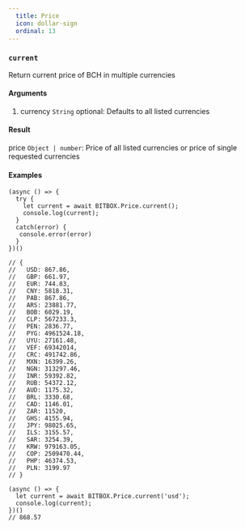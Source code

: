 ```yaml
---
  title: Price
  icon: dollar-sign
  ordinal: 13
---
```


### `current`

Return current price of BCH in multiple currencies

#### Arguments

1.  currency `String` optional: Defaults to all listed currencies

#### Result

price `Object | number`: Price of all listed currencies or price of single requested currencies

#### Examples


    (async () => {
      try {
        let current = await BITBOX.Price.current();
        console.log(current);
      }
      catch(error) {
       console.error(error)
      }
    })()

    // {
    //   USD: 867.86,
    //   GBP: 661.97,
    //   EUR: 744.83,
    //   CNY: 5818.31,
    //   PAB: 867.86,
    //   ARS: 23881.77,
    //   BOB: 6029.19,
    //   CLP: 567233.3,
    //   PEN: 2836.77,
    //   PYG: 4961524.18,
    //   UYU: 27161.48,
    //   VEF: 69342014,
    //   CRC: 491742.86,
    //   MXN: 16399.26,
    //   NGN: 313297.46,
    //   INR: 59392.82,
    //   RUB: 54372.12,
    //   AUD: 1175.32,
    //   BRL: 3330.68,
    //   CAD: 1146.01,
    //   ZAR: 11520,
    //   GHS: 4155.94,
    //   JPY: 98025.65,
    //   ILS: 3155.57,
    //   SAR: 3254.39,
    //   KRW: 979163.05,
    //   COP: 2509470.44,
    //   PHP: 46374.53,
    //   PLN: 3199.97
    // }

    (async () => {
      let current = await BITBOX.Price.current('usd');
      console.log(current);
    })()
    // 868.57

